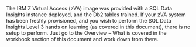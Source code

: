 The IBM Z Virtual Access (zVA) image was provided with a SQL Data Insights instance deployed, and the Db2 tables trained. If your zVA system has been freshly provisioned, and you wish to perform the SQL Data Insights Level 3 hands on learning (as covered in this document), there is no setup to perform. Just go to the Overview – What is covered in the workbook section of this document and work down from there.